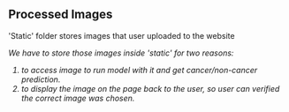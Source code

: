 ## Processed Images

'Static' folder stores images that user uploaded to the website 

<em>
We have to store those images inside 'static' for two reasons:
  <ol>
    <li> to access image to run model with it and get cancer/non-cancer prediction. </li>  
    <li> to display the image on the page back to the user, so user can verified the correct image was chosen. </li>  
  </ol>
</em>
